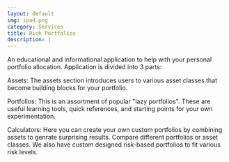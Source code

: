 ```yaml
---
layout: default
img: ipad.png
category: Services
title: Rich Portfolios
description: |
---
```

  An educational and informational application to help with your personal portfolio allocation.  Application is divided into 3 parts:
  
  Assets:  The assets section introduces users to various asset classes that become building blocks for your portfolio.
  
  Portfolios: This is an assortment of popular "lazy portfolios".  These are useful learning tools, quick references, and starting points for your own experimentation.
  
  Calculators: Here you can create your own custom portfolios by combining assets to genrate surprising results.  Compare different portfolios or asset classes.  We also have custom designed risk-based portfolios to fit various risk levels.
